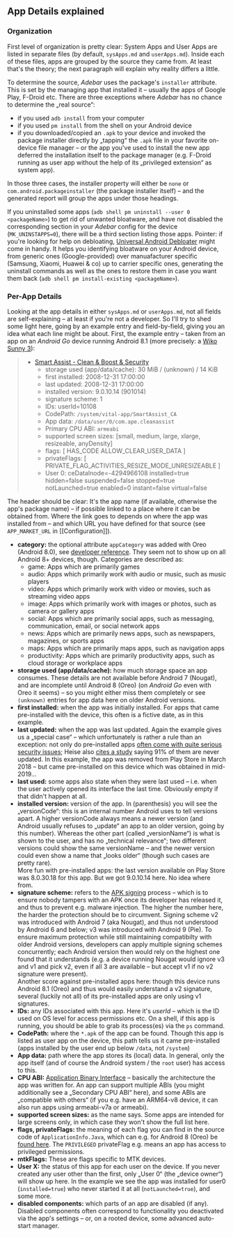 ## App Details explained
### Organization
First level of organization is pretty clear: System Apps and User Apps are
listed in separate files (by default, `sysApps.md` and `userApps.md`). Inside
each of these files, apps are grouped by the source they came from. At least
that's the theory; the next paragraph will explain why reality differs a little.

To determine the source, *Adebar* uses the package's `installer` attribute. This
is set by the managing app that installed it – usually the apps of Google Play,
F-Droid etc. There are three exceptions where *Adebar* has no chance to determine
the „real source“:

* if you used `adb install` from your computer
* if you used `pm install` from the shell on your Android device
* if you downloaded/copied an `.apk` to your device and invoked the package
  installer directly by „tapping“ the `.apk` file in your favorite on-device
  file manager – or the app you've used to install the new app deferred the
  installation itself to the package manager (e.g. F-Droid running as user
  app without the help of its „privileged extension“ as system app).

In those three cases, the installer property will either be `none` or
`com.android.packageinstaller` (the package installer itself) – and the generated
report will group the apps under those headings.

If you uninstalled some apps (`adb shell pm uninstall --user 0 <packageName>`)
to get rid of unwanted bloatware, and have not disabled the corresponding section
in your *Adebar* config for the device (`MK_UNINSTAPPS=0`), there will be a third
section listing those apps. Pointer: if you're looking for help on debloating,
[Universal Android Debloater](https://gitlab.com/W1nst0n/universal-android-debloater)
might come in handy. It helps you identifying bloatware on your Android device,
from generic ones (Google-provided) over manuafacturer specific (Samsung, Xiaomi,
Huawei & co) up to carrier specific ones, generating the uninstall commands as
well as the ones to restore them in case you want them back (`adb shell pm
install-existing <packageName>`).


### Per-App Details
Looking at the app details in either `sysApps.md` or `userApps.md`, not all
fields are self-explaining – at least if you're not a developer. So I'll try to
shed some light here, going by an example entry and field-by-field, giving you
an idea what each line might be about. First, the example entry – taken from an
app on an *Android Go* device running Android 8.1 (more precisely: a
[Wiko Sunny 3](https://www.gsmarena.com/wiko_sunny3-9733.php)):

> + [Smart Assist - Clean & Boost & Security](https://www.appbrain.com/app/com.ape.cleanassist)
>     + storage used (app/data/cache): 30 MiB / (unknown) / 14 KiB
>     + first installed: 2008-12-31 17:00:00
>     + last updated: 2008-12-31 17:00:00
>     + installed version: 9.0.10.14 (901014)
>     + signature scheme: 1
>     + IDs:     userId=10108
>     + CodePath: `/system/vital-app/SmartAssist_CA`
>     + App data: `/data/user/0/com.ape.cleanassist`
>     + Primary CPU ABI: `armeabi`
>     + supported screen sizes: [small, medium, large, xlarge, resizeable, anyDensity]
>     + flags: [ HAS_CODE ALLOW_CLEAR_USER_DATA ]
>     + privateFlags: [ PRIVATE_FLAG_ACTIVITIES_RESIZE_MODE_UNRESIZEABLE ]
>     + User 0: ceDataInode=-4294966108 installed=true hidden=false suspended=false stopped=true notLaunched=true enabled=0 instant=false virtual=false

The header should be clear: It's the app name (if available, otherwise the app's
package name) – if possible linked to a place where it can be obtained from.
Where the link goes to depends on where the app was installed from – and which
URL you have defined for that source (see `APP_MARKET_URL` in [[Configuration]]).

* **category:** the optional attribute `appCategory` was added with Oreo
  (Android 8.0), see [developer reference](https://developer.android.com/reference/android/R.attr.html#appCategory).
  They seem not to show up on all Android 8+ devices, though. Categories are described as:
    * game: Apps which are primarily games
    * audio: Apps which primarily work with audio or music, such as music players
    * video: Apps which primarily work with video or movies, such as streaming video apps
    * image: Apps which primarily work with images or photos, such as camera or gallery apps
    * social: Apps which are primarily social apps, such as messaging, communication, email, or social network apps
    * news: Apps which are primarily news apps, such as newspapers, magazines, or sports apps
    * maps: Apps which are primarily maps apps, such as navigation apps
    * productivity: Apps which are primarily productivity apps, such as cloud storage or workplace apps
* **storage used (app/data/cache):** how much storage space an app consumes.
  These details are not available before Android 7 (Nougat), and are incomplete
  until Android 8 (Oreo) (on *Android Go* even with Oreo it seems) – so you might
  either miss them completely or see `(unknown)` entries for app data here on
  older Android versions.
* **first installed:** when the app was initially installed. For apps that came
  pre-installed with the device, this often is a fictive date, as in this
  example.
* **last updated:** when the app was last updated. Again the example gives us
  a „special case“ – which unfortunately is rather a rule than an exception:
  not only do pre-installed apps [often come with quite serious security
  issues](https://www.wired.com/story/146-bugs-preinstalled-android-phones/);
  Heise also [cites a study](https://heise.de/-4630516) saying 91% of them are
  never updated. In this example, the app was removed from Play Store in March
  2018 – but came pre-installed on this device which was obtained in mid-2019…
* **last used:** some apps also state when they were last used – i.e. when the
  user actively opened its interface the last time. Obviously empty if that
  didn't happen at all.
* **installed version:** version of the app. In (parenthesis) you will see the
  „versionCode“: this is an internal number Android uses to tell versions apart.
  A higher versionCode always means a newer version (and Android usually refuses
  to „update“ an app to an older version, going by this number). Whereas the
  other part (called „versionName“) is what is shown to the user, and has no
  „technical relevance“; two different versions could show the same versionName
  – and the newer version could even show a name that „looks older“ (though such
  cases are pretty rare).  
  More fun with pre-installed apps: the last version available on Play Store was
  8.0.30.18 for this app. But we got 9.0.10.14 here. No idea where from.
* **signature scheme:** refers to the [APK
  signing](https://source.android.com/security/apksigning) process – which is to
  ensure nobody tampers with an APK once its developer has released it, and thus
  to prevent e.g. malware injection. The higher the number here, the harder the
  protection should be to circumvent. Signing scheme v2 was introduced with
  Android 7 (aka Nougat), and thus not understood by Android 6 and below; v3 was
  introduced with Android 9 (Pie). To ensure maximum protection while still
  maintaining compatibilty with older Android versions, developers can apply
  multiple signing schemes concurrently; each Android version then would rely on
  the highest one found that it understands (e.g. a device running Nougat would
  ignore v3 and v1 and pick v2, even if all 3 are available – but accept v1 if
  no v2 signature were present).  
  Another score against pre-installed apps here: though this device runs Android
  8.1 (Oreo) and thus would easily understand a v2 signature, several (luckily
  not all) of its pre-installed apps are only using v1 signatures.
* **IDs:** any IDs associated with this app. Here it's *userId* – which is the
  ID used on OS level for access permissions etc. On a shell, if this app is
  running, you should be able to grab its process(es) via the `ps` command.
* **CodePath:** where the `*.apk` of the app can be found. Though this app is
  listed as user app on the device, this path tells us it came pre-installed
  (apps installed by the user end up below `/data`, not `/system`)
* **App data:** path where the app stores its (local) data. In general, only the
  app itself (and of course the Android system / the `root` user) has access
  to this.
* **CPU ABI:** [Application Binary
  Interface](https://developer.android.com/ndk/guides/abis) – basically the
  architecture the app was written for. An app can support multiple ABIs (you
  might additionally see a „Secondary CPU ABI“ here), and some ABIs are
  „compatible with others“ (if you e.g. have an ARM64-v8 device, it can also
  run apps using armeabi-v7a or armeabi).
* **supported screen sizes:** as the name says. Some apps are intended for
  large screens only, in which case they won't show the full list here.
* **flags, privateFlags:** the meaning of each flag you can find in the source
  code of `ApplicationInfo.Java`, which can e.g. for Android 8 (Oreo) be [found
  here](http://androidxref.com/8.0.0_r4/xref/frameworks/base/core/java/android/content/pm/ApplicationInfo.java).
  The `PRIVILEGED` privateFlag e.g. means an app has access to privileged
  permissions.
* **mtkFlags:** These are flags specific to MTK devices.
* **User X:** the status of this app for each user on the device. If you never
  created any user other than the first, only „User 0“ (the „device owner“) will
  show up here. In the example we see the app was installed for user0 (`installed=true`)
  who never started it at all (`notLaunched=true`), and some more.
* **disabled components:** which parts of an app are disabled (if any). Disabled
  components often correspond to functionality you deactivated via the app's
  settings – or, on a rooted device, some advanced auto-start manager.
